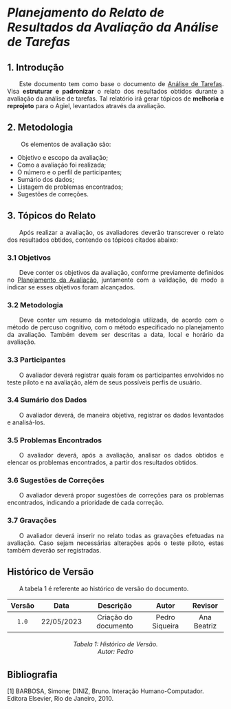# ***Planejamento do Relato de Resultados da Avaliação da Análise de Tarefas***

## **1. Introdução**
<p align="justify">
&emsp;&emsp;Este documento tem como base o documento de <a href="https://interacao-humano-computador.github.io/2023.1-Agiel/desenvolvimento/tarefas/planejamento_tarefas/">Análise de Tarefas</a>. Visa <b>estruturar e padronizar</b> o relato dos resultados obtidos durante a avaliação da análise de tarefas. Tal relatório irá gerar tópicos de <b>melhoria e reprojeto</b> para o Agiel, levantados através da avaliação.
</p>

## **2. Metodologia**
<p align="justify">
&emsp;&emsp; Os elementos de avaliação são: 
</p>
<ul>
<li> Objetivo e escopo da avaliação;</li>
<li> Como a avaliação foi realizada;</li>
<li> O número e o perfil de participantes;</li>
<li> Sumário dos dados;</li>
<li> Listagem de problemas encontrados;</li>
<li> Sugestões de correções.</li>
</ul>

## **3. Tópicos do Relato**
<p align="justify">
&emsp;&emsp;Após realizar a avaliação, os avaliadores deverão transcrever o relato dos resultados obtidos, contendo os tópicos citados abaixo:
</p>

### **3.1 Objetivos**
<p align="justify">
&emsp;&emsp;Deve conter os objetivos da avaliação, conforme previamente definidos no <a href="https://interacao-humano-computador.github.io/2023.1-Agiel/desenvolvimento/tarefas/planejamento_tarefas/#determinacao-dos-objetivos-da-avaliacao">Planejamento da Avaliação</a>, juntamente com a validação, de modo a indicar se esses objetivos foram alcançados.
</p>

### **3.2 Metodologia**
<p align="justify">
&emsp;&emsp;Deve conter um resumo da metodologia utilizada, de acordo com o método de percuso cognitivo, com o método especificado no planejamento da avaliação. Também devem ser descritas a data, local e horário da avaliação.
</p>

### **3.3 Participantes**
<p align="justify">
&emsp;&emsp;O avaliador deverá registrar quais foram os participantes envolvidos no teste piloto e na avaliação, além de seus possíveis perfis de usuário. 
</p>

### **3.4 Sumário dos Dados**
<p align="justify">
&emsp;&emsp;O avaliador deverá, de maneira objetiva, registrar os dados levantados e analisá-los.
</p>

### **3.5 Problemas Encontrados**
<p align="justify">
&emsp;&emsp;O avaliador deverá, após a avaliação, analisar os dados obtidos e elencar os problemas encontrados, a partir dos resultados obtidos.
</p>

### **3.6 Sugestões de Correções**
<p align="justify">
&emsp;&emsp;O avaliador deverá propor sugestões de correções para os problemas encontrados, indicando a prioridade de cada correção.
</p>

### **3.7 Gravações**
<p align="justify">
&emsp;&emsp;O avaliador deverá inserir no relato todas as gravações efetuadas na avaliação. Caso sejam necessárias alterações após o teste piloto, estas também deverão ser registradas. 
</p>

## **Histórico de Versão**
<p align="justify">
&emsp;&emsp;A tabela 1 é referente ao histórico de versão do documento.
</p>

| Versão | Data  |            Descrição             |     Autor      |    Revisor    |
|:------:|:-----:|:--------------------------------:|:--------------:|:-------------:|
| `1.0`  | 22/05/2023 | Criação do documento | Pedro Siqueira | Ana Beatriz |
<h6 align = "center"> Tabela 1: Histórico de Versão.
<br> Autor: Pedro </h6>

## **Bibliografia**

[1] BARBOSA, Simone; DINIZ, Bruno. Interação Humano-Computador. Editora Elsevier, Rio de Janeiro, 2010.